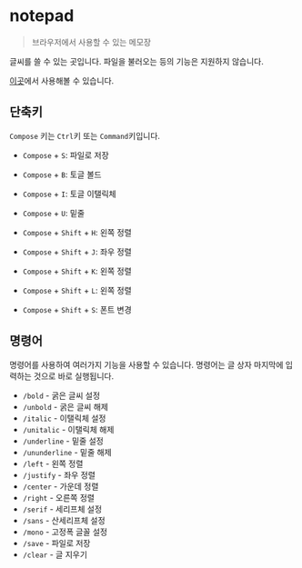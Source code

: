 # notepad

> 브라우저에서 사용할 수 있는 메모장

글씨를 쓸 수 있는 곳입니다. 파일을 불러오는 등의 기능은 지원하지 않습니다.

[이곳](https://junhg0211.github.io/notepad)에서 사용해볼 수 있습니다.

## 단축키

`Compose` 키는 `Ctrl`키 또는 `Command`키입니다.

* `Compose` + `S`: 파일로 저장

* `Compose` + `B`: 토글 볼드
* `Compose` + `I`: 토글 이탤릭체
* `Compose` + `U`: 밑줄

* `Compose` + `Shift` + `H`: 왼쪽 정렬
* `Compose` + `Shift` + `J`: 좌우 정렬
* `Compose` + `Shift` + `K`: 왼쪽 정렬
* `Compose` + `Shift` + `L`: 왼쪽 정렬

* `Compose` + `Shift` + `S`: 폰트 변경

## 명령어

명령어를 사용하여 여러가지 기능을 사용할 수 있습니다.
명령어는 글 상자 마지막에 입력하는 것으로
바로 실행됩니다.

* `/bold` - 굵은 글씨 설정
* `/unbold` - 굵은 글씨 해제
* `/italic` - 이탤릭체 설정
* `/unitalic` - 이탤릭체 해제
* `/underline` - 밑줄 설정
* `/ununderline` - 밑줄 해제
* `/left` - 왼쪽 정렬
* `/justify` - 좌우 정렬
* `/center` - 가운데 정렬
* `/right` - 오른쪽 정렬
* `/serif` - 세리프체 설정
* `/sans` - 산세리프체 설정
* `/mono` - 고정폭 글꼴 설정
* `/save` - 파일로 저장
* `/clear` - 글 지우기
